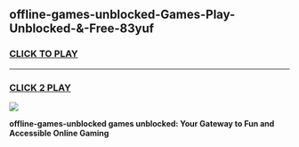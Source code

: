 
## offline-games-unblocked-Games-Play-Unblocked-&-Free-83yuf
<h3>
<a href="https://premium76.site?title=offline-games-unblocked&ref=24A">CLICK TO PLAY</a></h3>
<hr>

<h3>
<a href="https://premium76.site?title=offline-games-unblocked&ref=24A">CLICK 2 PLAY</a>
  
</h3>

<a href="https://premium76.site?title=offline-games-unblocked&ref=24A"><img src="https://clearcache.store/games.png"></a>


**offline-games-unblocked games unblocked: Your Gateway to Fun and Accessible Online Gaming**
